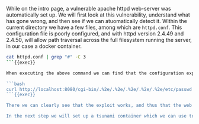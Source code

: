 While on the intro page, a vulnerable apache httpd web-server was automatically set up. We will first look at this vulnerability, understand what has gone wrong, and then see if we can atuomatically detect it. Within the current directory we have a few files, among which are `httpd.conf`. This configuration file is poorly configured, and with httpd version 2.4.49 and 2.4.50, will allow path traversal across the full filesystem running the server, in our case a docker container.

```bash
cat httpd.conf | grep "#" -C 3
```{{exec}}

When executing the above command we can find that the configuration explicitly allows all directories to be accessed. The idea is that this is all directories within the web server's own directory. However, in the specific version of apache used there is an issue with the path normalization, enabling path traversal. We can experience this ourselves with the command below:

```bash
curl http://localhost:8080/cgi-bin/.%2e/.%2e/.%2e/.%2e/.%2e/etc/passwd
```{{exec}}

There we can clearly see that the exploit works, and thus that the web server we have set up is vulnerable.

In the next step we will set up a tsunami container which we can use to detect the vulnerability automatically.